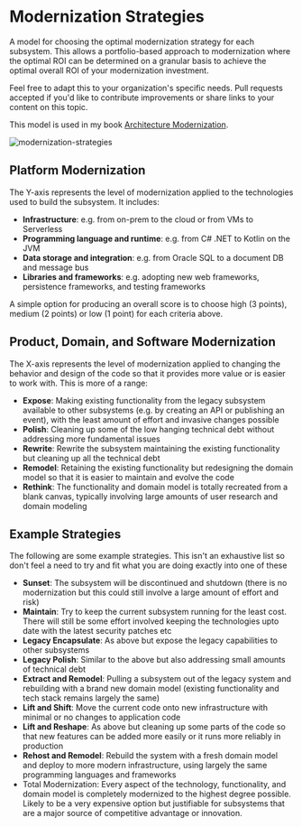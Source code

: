 # Modernization Strategies
A model for choosing the optimal modernization strategy for each subsystem. This allows a portfolio-based approach to modernization where the optimal ROI can be determined on a granular basis to achieve the optimal overall ROI of your modernization investment.

Feel free to adapt this to your organization's specific needs. Pull requests accepted if you'd like to contribute improvements or share links to your content on this topic.

This model is used in my book [Architecture Modernization](https://www.manning.com/books/architecture-modernization). 

![modernization-strategies](https://user-images.githubusercontent.com/692094/230796861-c8d2cd3b-aa75-4f02-a3ff-ba29e592b2f0.jpg)

## Platform Modernization

The Y-axis represents the level of modernization applied to the technologies used to build the subsystem. It includes:

- **Infrastructure**: e.g. from on-prem to the cloud or from VMs to Serverless
- **Programming language and runtime**: e.g. from C# .NET to Kotlin on the JVM
- **Data storage and integration**: e.g. from Oracle SQL to a document DB and message bus
- **Libraries and frameworks**: e.g. adopting new web frameworks, persistence frameworks, and testing frameworks

A simple option for producing an overall score is to choose high (3 points), medium (2 points) or low (1 point) for each criteria above.

## Product, Domain, and Software Modernization

The X-axis represents the level of modernization applied to changing the behavior and design of the code so that it provides more value or is easier to work with. This is more of a range:

- **Expose**: Making existing functionality from the legacy subsystem available to other subsystems (e.g. by creating an API or publishing an event), with the least amount of effort and invasive changes possible
- **Polish**: Cleaning up some of the low hanging technical debt without addressing more fundamental issues
- **Rewrite**: Rewrite the subsystem maintaining the existing functionality but cleaning up all the technical debt 
- **Remodel**: Retaining the existing functionality but redesigning the domain model so that it is easier to maintain and evolve the code 
- **Rethink**: The functionality and domain model is totally recreated from a blank canvas, typically involving large amounts of user research and domain modeling

## Example Strategies

The following are some example strategies. This isn't an exhaustive list so don't feel a need to try and fit what you are doing exactly into one of these

- **Sunset**: The subsystem will be discontinued and shutdown (there is no modernization but this could still involve a large amount of effort and risk)
- **Maintain**: Try to keep the current subsystem running for the least cost. There will still be some effort involved keeping the technologies upto date with the latest security patches etc
- **Legacy Encapsulate**: As above but expose the legacy capabilities to other subsystems
- **Legacy Polish**: Similar to the above but also addressing small amounts of technical debt
- **Extract and Remodel**: Pulling a subsystem out of the legacy system and rebuilding with a brand new domain model (existing functionality and tech stack remains largely the same)
- **Lift and Shift**: Move the current code onto new infrastructure with minimal or no changes to application code
- **Lift and Reshape**: As above but cleaning up some parts of the code so that new features can be added more easily or it runs more reliably in production
- **Rehost and Remodel**: Rebuild the system with a fresh domain model and deploy to more modern infrastructure, using largely the same programming languages and frameworks
- Total Modernization: Every aspect of the technology, functionality, and domain model is completely modernized to the highest degree possible. Likely to be a very expensive option but justifiable for subsystems that are a major source of competitive advantage or innovation.
